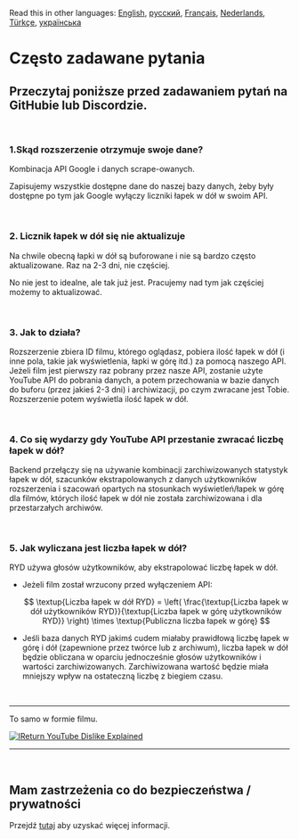 Read this in other languages: [English](FAQ.md), [русский](FAQru.md), [Français](FAQfr.md), [Nederlands](FAQnl.md), [Türkçe](FAQtr.md), [українська](FAQuk.md)

# Często zadawane pytania

## Przeczytaj poniższe przed zadawaniem pytań na GitHubie lub Discordzie.

<br>

### **1.Skąd rozszerzenie otrzymuje swoje dane?**

Kombinacja API Google i danych scrape-owanych.

Zapisujemy wszystkie dostępne dane do naszej bazy danych, żeby były dostępne po tym jak Google wyłączy liczniki łapek w dół w swoim API.

<br>

### **2. Licznik łapek w dół się nie aktualizuje**

Na chwile obecną łapki w dół są buforowane i nie są bardzo często aktualizowane. Raz na 2-3 dni, nie częściej.

No nie jest to idealne, ale tak już jest. Pracujemy nad tym jak częściej możemy to aktualizować.

<br>

### **3. Jak to działa?**

Rozszerzenie zbiera ID filmu, którego oglądasz, pobiera ilość łapek w dół (i inne pola, takie jak wyświetlenia, łapki w górę itd.) za pomocą naszego API. Jeżeli film jest pierwszy raz pobrany przez nasze API, zostanie użyte YouTube API do pobrania danych, a potem przechowania w bazie danych do buforu (przez jakieś 2-3 dni) i archiwizacji, po czym zwracane jest Tobie. Rozszerzenie potem wyświetla ilość łapek w dół.

<br>

### **4. Co się wydarzy gdy YouTube API przestanie zwracać liczbę łapek w dół?**

Backend przełączy się na używanie kombinacji zarchiwizowanych statystyk łapek w dół, szacunków ekstrapolowanych z danych użytkowników rozszerzenia i szacowań opartych na stosunkach wyświetleń/łapek w górę dla filmów, których ilość łapek w dół nie została zarchiwizowana i dla przestarzałych archiwów.

<br>

### **5. Jak wyliczana jest liczba łapek w dół?**

RYD używa głosów użytkowników, aby ekstrapolować liczbę łapek w dół.

- Jeżeli film został wrzucony przed wyłączeniem API:

  $$ \textup{Liczba łapek w dół RYD} = \left( \frac{\textup{Liczba łapek w dół użytkowników RYD}}{\textup{Liczba łapek w górę użytkowników RYD}} \right) \times \textup{Publiczna liczba łapek w górę} $$

- Jeśli baza danych RYD jakimś cudem miałaby prawidłową liczbę łapek w górę i dół (zapewnione przez twórce lub z archiwum), liczba łapek w dół będzie obliczana w oparciu jednocześnie głosów użytkowników i wartości zarchiwizowanych. Zarchiwizowana wartość będzie miała mniejszy wpływ na ostateczną liczbę z biegiem czasu.

<br>

---

To samo w formie filmu.

[![IReturn YouTube Dislike Explained](https://yt-embed.herokuapp.com/embed?v=GSmmtv-0yYQ)](https://www.youtube.com/watch?v=GSmmtv-0yYQ)

---

<br>

## Mam zastrzeżenia co do bezpieczeństwa / prywatności

Przejdź [tutaj](SECURITY-FAQ.md) aby uzyskać więcej informacji.
